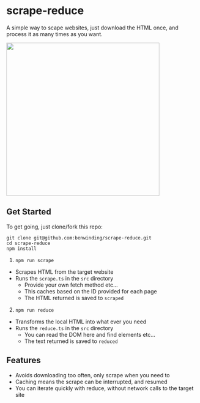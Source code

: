 # scrape-reduce

A simple way to scape websites, just download the HTML once, and process it as many times as you want.

<img width="400" src="https://i.imgur.com/dCkZlaF.png"/>

## Get Started

To get going, just clone/fork this repo:

```
git clone git@github.com:benwinding/scrape-reduce.git
cd scrape-reduce
npm install
```

1. `npm run scrape` 
  - Scrapes HTML from the target website
  - Runs the `scrape.ts` in the `src` directory
    - Provide your own fetch method etc...
    - This caches based on the ID provided for each page
    - The HTML returned is saved to `scraped`
2. `npm run reduce`
  - Transforms the local HTML into what ever you need
  - Runs the `reduce.ts` in the `src` directory
    - You can read the DOM here and find elements etc...
    - The text returned is saved to `reduced`

## Features

- Avoids downloading too often, only scrape when you need to
- Caching means the scrape can be interrupted, and resumed
- You can iterate quickly with reduce, without network calls to the target site
